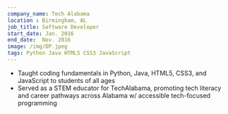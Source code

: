 ```yaml
---
company_name: Tech Alabama
location : Birmingham, AL
job_title: Software Developer
start_date: Jan. 2016
end_date:  Nov. 2016
image: /img/DP.jpeg
tags: Python Java HTML5 CSS3 JavaScript 
---
```


- Taught coding fundamentals in Python, Java, HTML5, CSS3, and JavaScript to students of all ages
- Served as a STEM educator for TechAlabama, promoting tech literacy and career pathways across Alabama w/  accessible tech-focused programming